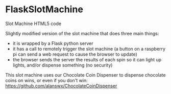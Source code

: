 # FlaskSlotMachine
Slot Machine HTML5 code

Slightly modified version of the slot machine that does three main things:
  - it is wrapped by a Flask python server
  - it has a call to remotely trigger the slot machine (a button on a raspberry pi can send a web request to cause the browser to update)
  - the browser sends the server the results of each spin so it can light up lights, and/or dispense something (no security)
  
This slot machine uses our Chocolate Coin Dispenser to dispense chocolate coins on wins, or even if you don't win:
https://github.com/alanswx/ChocolateCoinDispenser
